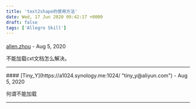 ```yaml
---
title: 'text2shape的使用方法'
date: Wed, 17 Jun 2020 09:42:17 +0000
draft: false
tags: ['Allegro Skill']
---
```



#### 
[allen.zhou]( "") - <time datetime="2020-08-28 10:19:47">Aug 5, 2020</time>

不能加载cxt文档怎么解决。
<hr />
#### 
[Tiny_Y](https://a1024.synology.me:1024/ "tiny_y@aliyun.com") - <time datetime="2020-08-28 14:46:57">Aug 5, 2020</time>

何谓不能加载
<hr />
